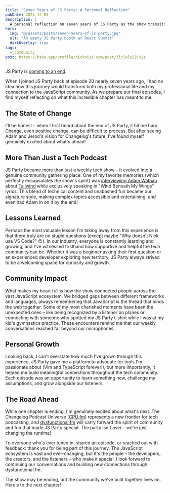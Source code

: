 ```yaml
---
title: "Seven Years of JS Party: A Personal Reflection"
pubDate: 2024-12-05
description: |
  A personal reflection on seven years of JS Party as the show transitions into its next chapter with dysfunctional.fm.
hero:
  img: "@/assets/posts/seven-years-of-js-party.jpg"
  alt: "An empty JS Party booth at React Summit"
  darkOverlay: true
tags:
  - community
post: https://bsky.app/profile/nicknisi.com/post/3lclwls23js2e
---
```


JS Party is [coming to an end](https://changelog.com/posts/a-new-era-for-the-changelog-podcast-universe).

When I joined JS Party back at episode 20 nearly seven years ago, I had no idea how this journey would transform both my professional life and my connection to the JavaScript community. As we prepare our final episodes, I find myself reflecting on what this incredible chapter has meant to me.

## The State of Change

I'll be honest – when I first heard about the end of JS Party, it hit me hard. Change, even positive change, can be difficult to process. But after seeing Adam and Jerod's vision for Changelog's future, I've found myself genuinely excited about what's ahead! 

## More Than Just a Tech Podcast

JS Party became more than just a weekly tech show – it evolved into a genuine community gathering place. One of my favorite memories (which perfectly encapsulates the show's spirit) was [interviewing Adam Wathan](https://changelog.com/jsparty/155) about [Tailwind](https://tailwindcss.com) while exclusively speaking in "Wind Beneath My Wings" lyrics. This blend of technical content and unabashed fun became our signature style, making complex topics accessible and entertaining, and even had Adam in on it by the end!

## Lessons Learned

Perhaps the most valuable lesson I'm taking away from this experience is that there truly are no stupid questions (except maybe "Why doesn't Nick use VS Code?" 😉). In our industry, everyone is constantly learning and growing, and I've witnessed firsthand how supportive and helpful the tech community can be. Whether it was a beginner asking their first question or an experienced developer exploring new territory, JS Party always strived to be a welcoming space for curiosity and growth.

## Community Impact

What makes my heart full is how the show connected people across the vast JavaScript ecosystem. We bridged gaps between different frameworks and languages, always remembering that JavaScript is the thread that binds the web together. Some of my most cherished moments have been the unexpected ones – like being recognized by a listener on planes or connecting with someone who spotted my JS Party t-shirt while I was at my kid's gymnastics practice. These encounters remind me that our weekly conversations reached far beyond our microphones.

## Personal Growth

Looking back, I can't overstate how much I've grown through this experience. JS Party gave me a platform to advocate for tools I'm passionate about (Vim and TypeScript forever!), but more importantly, it helped me build meaningful connections throughout the tech community. Each episode was an opportunity to learn something new, challenge my assumptions, and grow alongside our listeners.

## The Road Ahead

While one chapter is ending, I'm genuinely excited about what's next. The Changelog Podcast Universe ([CPU.fm](https://cpu.fm)) represents a new frontier for tech podcasting, and [dysfunctional.fm](https://dysfunctional.fm) will carry forward the spirit of community and fun that made JS Party special. The party isn't over – we're just changing the runtime!

To everyone who's ever tuned in, shared an episode, or reached out with feedback: thank you for being part of this journey. The JavaScript ecosystem is vast and ever-changing, but it's the people – the developers, the creators, and the listeners – who make it special. I look forward to continuing our conversations and building new connections through dysfunctional.fm.

The show may be ending, but the community we've built together lives on. Here's to the next chapter!
